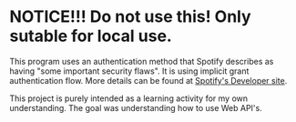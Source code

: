 # NOTICE!!! Do not use this! Only sutable for local use.

This program uses an authentication method that Spotify describes as having "some important security flaws". It is using implicit grant authentication flow. More details can be found at [Spotify's Developer site](https://developer.spotify.com/documentation/web-api/tutorials/implicit-flow).

This project is purely intended as a learning activity for my own understanding. The goal was understanding how to use Web API's.